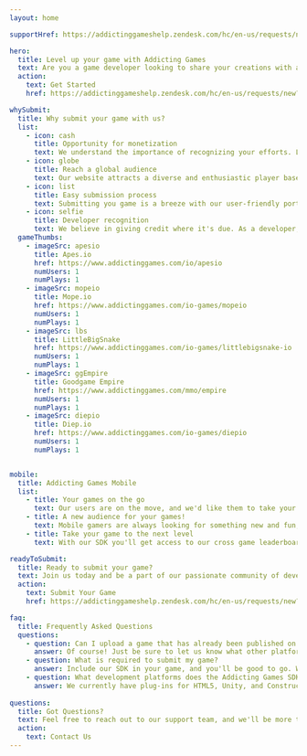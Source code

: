 ```yaml
---
layout: home

supportHref: https://addictinggameshelp.zendesk.com/hc/en-us/requests/new?tf_1500003702161=addictinggames.com&tf_25644328=game_submissions

hero:
  title: Level up your game with Addicting Games
  text: Are you a game developer looking to share your creations with a vibrant community of players? Look no further! Our platform is dedicated to showcasing the best web games from developers like you. Submit your game today and let us help you captivate players from around the world.
  action:
    text: Get Started
    href: https://addictinggameshelp.zendesk.com/hc/en-us/requests/new?tf_1500003702161=addictinggames.com&tf_25644328=game_submissions

whySubmit:
  title: Why submit your game with us?
  list:
    - icon: cash
      title: Opportunity for monetization
      text: We understand the importance of recognizing your efforts. Let your creativity pay off.
    - icon: globe
      title: Reach a global audience
      text: Our website attracts a diverse and enthusiastic player base, hungry for unique gaming experiences
    - icon: list
      title: Easy submission process
      text: Submitting you game is a breeze with our user-friendly portal. Just fill out the necessary details, upload your game files, and let our dedicated team take care of the rest.
    - icon: selfie
      title: Developer recognition
      text: We believe in giving credit where it's due. As a developer, you'll receive full credit for your game, including author attribution, and a link to your website or social media profiles.
  gameThumbs:
    - imageSrc: apesio
      title: Apes.io
      href: https://www.addictinggames.com/io/apesio
      numUsers: 1
      numPlays: 1
    - imageSrc: mopeio
      title: Mope.io
      href: https://www.addictinggames.com/io-games/mopeio
      numUsers: 1
      numPlays: 1
    - imageSrc: lbs
      title: LittleBigSnake
      href: https://www.addictinggames.com/io-games/littlebigsnake-io
      numUsers: 1
      numPlays: 1
    - imageSrc: ggEmpire
      title: Goodgame Empire
      href: https://www.addictinggames.com/mmo/empire
      numUsers: 1
      numPlays: 1
    - imageSrc: diepio
      title: Diep.io
      href: https://www.addictinggames.com/io-games/diepio
      numUsers: 1
      numPlays: 1


mobile:
  title: Addicting Games Mobile
  list:
    - title: Your games on the go
      text: Our users are on the move, and we'd like them to take your games with them. We'll make sure your games work on a variety of mobile devices with our QA team.
    - title: A new audience for your games!
      text: Mobile gamers are always looking for something new and fun, and our mobile experience will deliver your content to more than just desktop gamers.
    - title: Take your game to the next level
      text: With our SDK you'll get access to our cross game leaderboards as well as the new challenge system where players can unlock site wide rewards using your game!

readyToSubmit:
  title: Ready to submit your game?
  text: Join us today and be a part of our passionate community of developers and gamers. Submit your game now and let your creation shine on our platform. Together, let's keep the spirit of Flash gaming alive and provide players with endless hours of entertainment. Get ready to level up your game with us!
  action:
    text: Submit Your Game
    href: https://addictinggameshelp.zendesk.com/hc/en-us/requests/new?tf_1500003702161=addictinggames.com&tf_25644328=game_submissions

faq:
  title: Frequently Asked Questions
  questions:
    - question: Can I upload a game that has already been published on another site?
      answer: Of course! Just be sure to let us know what other platforms your game is present on. But we do offer incentives for exclusive content.
    - question: What is required to submit my game?
      answer: Include our SDK in your game, and you'll be good to go. We give you a testing ground to make sure your game is fully compatible with our site's features, along with some QA support to make sure everything is ready for game time.
    - question: What development platforms does the Addicting Games SDK support?
      answer: We currently have plug-ins for HTML5, Unity, and Construct 3, as well as a RESTful API interface, with more coming soon.
 
questions:
  title: Got Questions?
  text: Feel free to reach out to our support team, and we'll be more than happy to assist you.
  action:
    text: Contact Us
---
```

